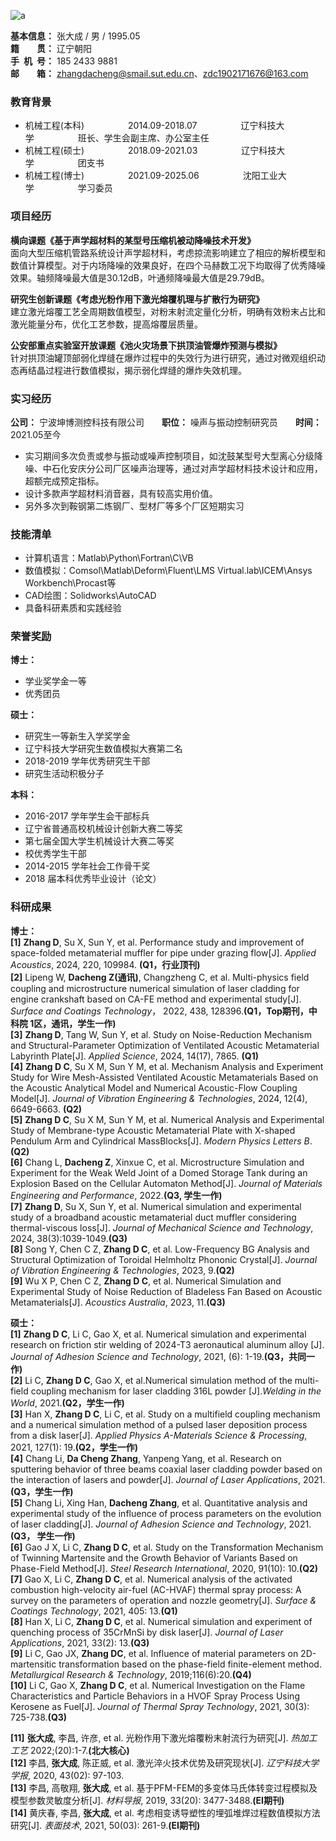 
![a](https://github.com/user-attachments/assets/a485598f-c0a6-4377-ab21-5a5b550b913a)

**基本信息：** 张大成 / 男 / 1995.05 <br/>
**籍&ensp;&ensp;&ensp;&ensp;贯：** 辽宁朝阳 <br/>
**手&ensp;机&ensp;号：** 185 2433 9881<br/>
**邮&emsp;&emsp;箱：** zhangdacheng@smail.sut.edu.cn、zdc1902171676@163.com<br/>

<h3>教育背景</h3>

- 机械工程(本科)&emsp;&emsp;&emsp;&emsp;&emsp;2014.09-2018.07&emsp;&emsp;&emsp;&emsp;&emsp;辽宁科技大学&emsp;&emsp;&emsp;&emsp;&emsp;班长、学生会副主席、办公室主任<br/>
- 机械工程(硕士)&emsp;&emsp;&emsp;&emsp;&emsp;2018.09-2021.03&emsp;&emsp;&emsp;&emsp;&emsp;辽宁科技大学&emsp;&emsp;&emsp;&emsp;&emsp;团支书<br/>
- 机械工程(博士)&emsp;&emsp;&emsp;&emsp;&emsp;2021.09-2025.06&emsp;&emsp;&emsp;&emsp;&emsp;沈阳工业大学&emsp;&emsp;&emsp;&emsp;&emsp;学习委员<br/>

<h3>项目经历</h3>

**横向课题《基于声学超材料的某型号压缩机被动降噪技术开发》** <br/>
面向大型压缩机管路系统设计声学超材料，考虑掠流影响建立了相应的解析模型和数值计算模型。对于内场降噪的效果良好，在四个马赫数工况下均取得了优秀降噪效果。轴频降噪最大值是30.12dB，叶通频降噪最大值是29.79dB。

**研究生创新课题《考虑光粉作用下激光熔覆机理与扩散行为研究》** <br/>
建立激光熔覆工艺全周期数值模型，对粉末射流定量化分析，明确有效粉末占比和激光能量分布，优化工艺参数，提高熔覆层质量。

**公安部重点实验室开放课题《池火灾场景下拱顶油管爆炸预测与模拟》** <br/>
针对拱顶油罐顶部弱化焊缝在爆炸过程中的失效行为进行研究，通过对微观组织动态再结晶过程进行数值模拟，揭示弱化焊缝的爆炸失效机理。

<h3>实习经历</h3>

**公司：** 宁波坤博测控科技有限公司&emsp;&emsp;**职位：** 噪声与振动控制研究员&emsp;&emsp;**时间：** 2021.05至今<br/>
 - 实习期间多次负责或参与振动或噪声控制项目，如沈鼓某型号大型离心分级降噪、中石化安庆分公司厂区噪声治理等，通过对声学超材料技术设计和应用，超额完成预定指标。<br/>
 - 设计多款声学超材料消音器，具有较高实用价值。<br/>
 - 另外多次到鞍钢第二炼钢厂、型材厂等多个厂区短期实习

<h3>技能清单</h3>

- 计算机语言：Matlab\Python\Fortran\C\VB
- 数值模拟：Comsol\Matlab\Deform\Fluent\LMS Virtual.lab\ICEM\Ansys Workbench\Procast等
- CAD绘图：Solidworks\AutoCAD
- 具备科研素质和实践经验

<h3>荣誉奖励</h3>

**博士：** <br/>
- 学业奖学金一等<br/>
- 优秀团员<br/>

**硕士：** <br/>

- 研究生一等新生入学奖学金<br/>
- 辽宁科技大学研究生数值模拟大赛第二名 <br/>
- 2018-2019 学年优秀研究生干部<br/>
- 研究生活动积极分子

**本科：** <br/>

- 2016-2017 学年学生会干部标兵<br/>
- 辽宁省普通高校机械设计创新大赛二等奖  <br/>
- 第七届全国大学生机械设计大赛二等奖
- 校优秀学生干部  <br/>
- 2014-2015 学年社会工作骨干奖<br/>
- 2018 届本科优秀毕业设计（论文）<br/>

<h3>科研成果</h3>  

**博士：** <br/>
**[1]**	**Zhang D**, Su X, Sun Y, et al. Performance study and improvement of space-folded metamaterial muffler for pipe under grazing flow[J]. *Applied Acoustics*, 2024, 220, 109984. **(Q1，行业顶刊)** <br/>
**[2]** Lipeng W, **Dacheng Z(通讯)**, Changzheng C, et al. Multi-physics field coupling and microstructure numerical simulation of laser cladding for engine crankshaft based on CA-FE method and experimental study[J]. *Surface and Coatings Technology*， 2022, 438, 128396.**(Q1，Top期刊，中科院 1区，通讯，学生一作)** <br/>
**[3]** **Zhang D**, Tang W, Sun Y, et al. Study on Noise-Reduction Mechanism and Structural-Parameter Optimization of Ventilated Acoustic Metamaterial Labyrinth Plate[J]. *Applied Science*, 2024, 14(17), 7865. **(Q1)** <br/>
**[4]**	**Zhang D C**, Su X M, Sun Y M, et al. Mechanism Analysis and Experiment Study for Wire Mesh-Assisted Ventilated Acoustic Metamaterials Based on the Acoustic Analytical Model and Numerical Acoustic-Flow Coupling Model[J]. *Journal of Vibration Engineering & Technologies*, 2024, 12(4), 6649-6663. **(Q2)** <br/>
**[5]**	**Zhang D C**, Su X M, Sun Y M, et al. Numerical Analysis and Experimental Study of Membrane-type Acoustic Metamaterial Plate with X-shaped Pendulum Arm and Cylindrical MassBlocks[J]. *Modern Physics Letters B*.**(Q2)** <br/>
**[6]** Chang L, **Dacheng Z**, Xinxue C, et al. Microstructure Simulation and Experiment for the Weak Weld Joint of a Domed Storage Tank during an Explosion Based on the Cellular Automaton Method[J]. *Journal of Materials Engineering and Performance*, 2022.**(Q3, 学生一作)** <br/>
**[7]**	**Zhang D**, Su X, Sun Y, et al. Numerical simulation and experimental study of a broadband acoustic metamaterial duct muffler considering thermal-viscous loss[J]. *Journal of Mechanical Science and Technology*, 2024, 38(3):1039-1049.**(Q3)** <br/>
**[8]**	Song Y, Chen C Z, **Zhang D C**, et al. Low-Frequency BG Analysis and Structural Optimization of Toroidal Helmholtz Phononic Crystal[J]. *Journal of Vibration Engineering & Technologies*, 2023, 9.**(Q2)** <br/>
**[9]**	Wu X P, Chen C Z, **Zhang D C**, et al. Numerical Simulation and Experimental Study of Noise Reduction of Bladeless Fan Based on Acoustic Metamaterials[J]. *Acoustics Australia*, 2023, 11.**(Q3)** <br/>

**硕士：** <br/>
**[1]**	**Zhang D C**, Li C, Gao X, et al. Numerical simulation and experimental research on friction stir welding of 2024-T3 aeronautical aluminum alloy [J]. *Journal of Adhesion Science and Technology*, 2021, (6): 1-19.**(Q3，共同一作)** <br/>
**[2]** Li C, **Zhang D C**, Gao X, et al.Numerical simulation method of the multi-field coupling mechanism for laser cladding 316L powder [J].*Welding in the World*, 2021.**(Q2，学生一作)** <br/>
**[3]**	Han X, **Zhang D C**, Li C, et al. Study on a multifield coupling mechanism and a numerical simulation method of a pulsed laser deposition process from a disk laser[J]. *Applied Physics A-Materials Science & Processing*, 2021, 127(1): 19.**(Q2，学生一作)** <br/>
**[4]**  Chang Li, **Da Cheng Zhang**, Yanpeng Yang, et al. Research on sputtering behavior of three beams coaxial laser cladding powder based on the interaction of lasers and powder[J]. *Journal of Laser Applications*, 2021.**(Q3，学生一作)** <br/>
**[5]** Chang Li, Xing Han, **Dacheng Zhang**, et al. Quantitative analysis and experimental study of the influence of process parameters on the evolution of laser cladding[J]. *Journal of Adhesion Science and Technology*, 2021.**(Q3， 学生一作)** <br/>
**[6]**	Gao J X, Li C, **Zhang D C**, et al. Study on the Transformation Mechanism of Twinning Martensite and the Growth Behavior of Variants Based on Phase-Field Method[J]. *Steel Research International*, 2020, 91(10): 10.**(Q2)** <br/>
**[7]**	Gao X, Li C, **Zhang D C**, et al. Numerical analysis of the activated combustion high-velocity air-fuel (AC-HVAF) thermal spray process: A survey on the parameters of operation and nozzle geometry[J]. *Surface & Coatings Technology*, 2021, 405: 13.**(Q1)** <br/>
**[8]**	Han X, Li C, **Zhang D C**, et al. Numerical simulation and experiment of quenching process of 35CrMnSi by disk laser[J]. *Journal of Laser Applications*, 2021, 33(2): 13.**(Q3)** <br/>
**[9]** Li C, Gao JX, **Zhang DC**, et al. Influence of material parameters on 2D-martensitic transformation based on the phase-field finite-element method. *Metallurgical Research & Technology*, 2019;116(6):20.**(Q4)** <br/>
**[10]**	Li C, Gao X, **Zhang D C**, et al. Numerical Investigation on the Flame Characteristics and Particle Behaviors in a HVOF Spray Process Using Kerosene as Fuel[J]. *Journal of Thermal Spray Technology*, 2021, 30(3): 725-738.**(Q3)** <br/>

**[11]** **张大成**, 李昌, 许彦, et al. 光粉作用下激光熔覆粉末射流行为研究[J]. *热加工工艺* 2022;(20):1-7.**(北大核心)** <br/>
**[12]** 李昌, **张大成**, 陈正威, et al. 激光淬火技术优势及研究现状[J]. *辽宁科技大学学报*, 2020, 43(02): 97-103.<br/>
**[13]** 李昌, 高敬翔, **张大成**, et al. 基于PFM-FEM的多变体马氏体转变过程模拟及模型参数灵敏度分析[J]. *材料导报*, 2019, 33(20): 3477-3488.**(EI期刊)** <br/>
**[14]** 黄庆春, 李昌, **张大成**, et al. 考虑相变诱导塑性的埋弧堆焊过程数值模拟方法研究[J]. *表面技术*, 2021, 50(03): 261-9.**(EI期刊)** <br/>
